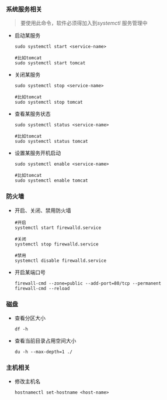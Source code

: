 ### 系统服务相关

> 要使用此命令，软件必须得加入到*systemctl* 服务管理中

- 启动某服务

  ```shell
  sudo systemctl start <service-name>
  
  #比如tomcat
  sudo systemctl start tomcat
  ```
- 关闭某服务

  ```shell
  sudo systemctl stop <service-name>
  
  #比如tomcat
  sudo systemctl stop tomcat
  ```
- 查看某服务状态

  ```shell
  sudo systemctl status <service-name>
  
  #比如tomcat
  sudo systemctl status tomcat
  ```

- 设置某服务开机启动

  ```shell
  sudo systemctl enable <service-name>
  
  #比如tomcat
  sudo systemctl enable tomcat
  ```

### 防火墙

- 开启、关闭、禁用防火墙

  ```shell
  #开启
  systemctl start firewalld.service
  
  #关闭
  systemctl stop firewalld.service
  
  #禁用
  systemctl disable firewalld.service
  ```

- 开启某端口号

  ```shell
  firewall-cmd --zone=public --add-port=80/tcp --permanent
  firewall-cmd --reload
  ```

### 磁盘

- 查看分区大小

  ```shell
  df -h
  ```

- 查看当前目录占用空间大小

  ```shell
  du -h --max-depth=1 ./
  ```

### 主机相关

- 修改主机名

  ```shell
  hostnamectl set-hostname <host-name>
  ```

